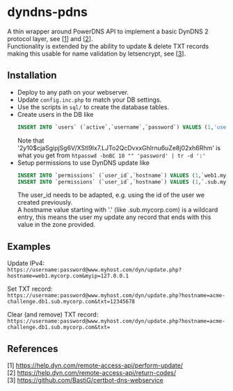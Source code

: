 # dyndns-pdns

A thin wrapper around PowerDNS API to implement a basic DynDNS 2 protocol layer, see [[1](#references)] and [[2](#references)].\
Functionality is extended by the ability to update & delete TXT records making this usable for name validation by letsencrypt, see [[3](#references)].


## Installation

* Deploy to any path on your webserver.
* Update `config.inc.php` to match your DB settings.
* Use the scripts in `sql/` to create the database tables.
* Create users in the DB like
  ```sql
  INSERT INTO `users` (`active`,`username`,`password`) VALUES (1,'username','$2y$10$cjaSgipjSg6V/XStI9lx7.LJTo2QcDvxxGhlrnu6uZe8j02xh6Rhm')
  ```
  Note that '$2y$10$cjaSgipjSg6V/XStI9lx7.LJTo2QcDvxxGhlrnu6uZe8j02xh6Rhm' is what you get from `htpasswd -bnBC 10 "" 'password' | tr -d ':'`
* Setup permissions to use DynDNS update like
  ```sql
  INSERT INTO `permissions` (`user_id`,`hostname`) VALUES (1,`web1.mycorp.com`);
  INSERT INTO `permissions` (`user_id`,`hostname`) VALUES (1,`.sub.mycorp.com`);
  ```
  The user_id needs to be adapted, e.g. using the id of the user we created previously.\
  A hostname value starting with '.' (like .sub.mycorp.com) is a wildcard entry, this means the user my update any record that ends with this value in the zone provided.
  

## Examples

Update IPv4:\
`https://username:password@www.myhost.com/dyn/update.php?hostname=web1.mycorp.com&myip=127.0.0.1`

Set TXT record:\
`https://username:password@www.myhost.com/dyn/update.php?hostname=acme-challenge.db1.sub.mycorp.com&txt=12345678`

Clear (and remove) TXT record:\
`https://username:password@www.myhost.com/dyn/update.php?hostname=acme-challenge.db1.sub.mycorp.com&txt=`


## References

[1] https://help.dyn.com/remote-access-api/perform-update/ \
[2] https://help.dyn.com/remote-access-api/return-codes/ \
[3] https://github.com/BastiG/certbot-dns-webservice